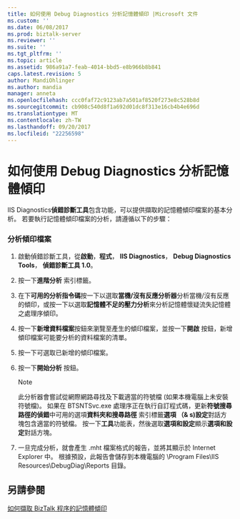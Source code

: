 ```yaml
---
title: 如何使用 Debug Diagnostics 分析記憶體傾印 |Microsoft 文件
ms.custom: ''
ms.date: 06/08/2017
ms.prod: biztalk-server
ms.reviewer: ''
ms.suite: ''
ms.tgt_pltfrm: ''
ms.topic: article
ms.assetid: 986a91a7-feab-4014-bbd5-e8b966b8b841
caps.latest.revision: 5
author: MandiOhlinger
ms.author: mandia
manager: anneta
ms.openlocfilehash: ccc0faf72c9123ab7a501af8520f273e8c528b8d
ms.sourcegitcommit: cb908c540d8f1a692d01dc8f313e16cb4b4e696d
ms.translationtype: MT
ms.contentlocale: zh-TW
ms.lasthandoff: 09/20/2017
ms.locfileid: "22256598"
---
```

# <a name="how-to-use-debug-diagnostics-to-analyze-a-memory-dump"></a>如何使用 Debug Diagnostics 分析記憶體傾印
IIS Diagnostics**偵錯診斷工具**包含功能，可以提供擷取的記憶體傾印檔案的基本分析。 若要執行記憶體傾印檔案的分析，請遵循以下的步驟：  
  
### <a name="to-analyze-the-dump-file"></a>分析傾印檔案  
  
1.  啟動偵錯診斷工具，從**啟動**，**程式**， **IIS Diagnostics**， **Debug Diagnostics Tools**， **偵錯診斷工具 1.0**。  
  
2.  按一下**進階分析** 索引標籤。  
  
3.  在下**可用的分析指令碼**按一下以選取**當機/沒有反應分析器**分析當機/沒有反應的傾印，或按一下以選取**記憶體不足的壓力分析**來分析記憶體懷疑流失記憶體之處理序傾印。  
  
4.  按一下**新增資料檔案**按鈕來瀏覽至產生的傾印檔案，並按一下**開啟** 按鈕，新增傾印檔案可能要分析的資料檔案的清單。  
  
5.  按一下可選取已新增的傾印檔案。  
  
6.  按一下**開始分析** 按鈕。  
  
    > [!NOTE]
    >  此分析器會嘗試從網際網路尋找及下載適當的符號檔 (如果本機電腦上未安裝符號檔)。 如果在 BTSNTSvc.exe 處理序正在執行自訂程式碼，更新**符號搜尋路徑的偵錯**中可用的選項**資料夾和搜尋路徑** 索引標籤**選項 （& s)設定**對話方塊包含適當的符號檔。 按一下**工具**功能表，然後選取**選項和設定**顯示**選項和設定**對話方塊。  
  
7.  一旦完成分析，就會產生 .mht 檔案格式的報告，並將其顯示於 Internet Explorer 中。 根據預設，此報告會儲存到本機電腦的 \Program Files\IIS Resources\DebugDiag\Reports 目錄。  
  
## <a name="see-also"></a>另請參閱  
 [如何擷取 BizTalk 程序的記憶體傾印](../core/how-to-capture-a-memory-dump-of-a-biztalk-process.md)
